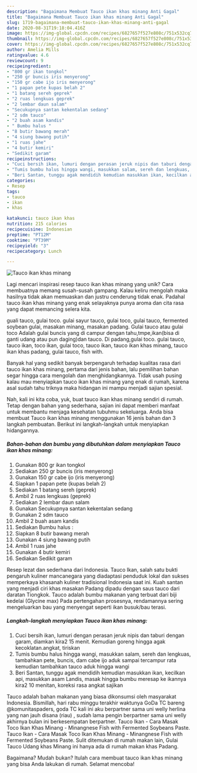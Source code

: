 ```yaml
---
description: "Bagaimana Membuat Tauco ikan khas minang Anti Gagal"
title: "Bagaimana Membuat Tauco ikan khas minang Anti Gagal"
slug: 1719-bagaimana-membuat-tauco-ikan-khas-minang-anti-gagal
date: 2020-08-31T19:18:04.416Z
image: https://img-global.cpcdn.com/recipes/6827657f527e808c/751x532cq70/tauco-ikan-khas-minang-foto-resep-utama.jpg
thumbnail: https://img-global.cpcdn.com/recipes/6827657f527e808c/751x532cq70/tauco-ikan-khas-minang-foto-resep-utama.jpg
cover: https://img-global.cpcdn.com/recipes/6827657f527e808c/751x532cq70/tauco-ikan-khas-minang-foto-resep-utama.jpg
author: Amelia Mills
ratingvalue: 4.6
reviewcount: 9
recipeingredient:
- "800 gr ikan tongkol"
- "250 gr buncis iris menyerong"
- "150 gr cabe ijo iris menyerong"
- "1 papan pete kupas belah 2"
- "1 batang sereh geprek"
- "2 ruas lengkuas geprek"
- "2 lembar daun salam"
- "Secukupnya santan kekentalan sedang"
- "2 sdm tauco"
- "2 buah asam kandis"
- " Bumbu halus "
- "8 butir bawang merah"
- "4 siung bawang putih"
- "1 ruas jahe"
- "4 butir kemiri"
- "Sedikit garam"
recipeinstructions:
- "Cuci bersih ikan, lumuri dengan perasan jeruk nipis dan taburi dengan garam, diamkan kira2 15 menit. Kemudian goreng hingga agak kecoklatan.angkat, tiriskan"
- "Tumis bumbu halus hingga wangi, masukkan salam, sereh dan lengkuas, tambahkan pete, buncis, dam cabe ijo aduk sampai tercampur rata kemudian tambahkan tauco aduk hingga wangi"
- "Beri Santan, tunggu agak mendidih kemudian masukkan ikan, kecilkan api, masukkan asam Landis, masak hingga bumbu meresap ke ikannya kira2 10 menitan, koreksi rasa angkat sajikan"
categories:
- Resep
tags:
- tauco
- ikan
- khas

katakunci: tauco ikan khas 
nutrition: 215 calories
recipecuisine: Indonesian
preptime: "PT12M"
cooktime: "PT39M"
recipeyield: "3"
recipecategory: Lunch

---
```



![Tauco ikan khas minang](https://img-global.cpcdn.com/recipes/6827657f527e808c/751x532cq70/tauco-ikan-khas-minang-foto-resep-utama.jpg)

Lagi mencari inspirasi resep tauco ikan khas minang yang unik? Cara membuatnya memang susah-susah gampang. Kalau keliru mengolah maka hasilnya tidak akan memuaskan dan justru cenderung tidak enak. Padahal tauco ikan khas minang yang enak selayaknya punya aroma dan cita rasa yang dapat memancing selera kita.

guali tauco, gulai toco. gulai sayur tauco, gulai toco, gulai tauco, fermented soybean gulai, masakan minang, masakan padang. Gulai tauco atau gulai toco Adalah gulai buncis yang di campur dengan tahu,tmpe,ikan(bisa di ganti udang atau pun daging)dan tauco. Di padang,gulai toco. gulai tauco, tauco ikan, toco ikan, gulai toco, tauco ikan, tauco ikan khas minang, tauco ikan khas padang, gulai tauco, fish with.

Banyak hal yang sedikit banyak berpengaruh terhadap kualitas rasa dari tauco ikan khas minang, pertama dari jenis bahan, lalu pemilihan bahan segar hingga cara mengolah dan menghidangkannya. Tidak usah pusing kalau mau menyiapkan tauco ikan khas minang yang enak di rumah, karena asal sudah tahu triknya maka hidangan ini mampu menjadi sajian spesial.


Nah, kali ini kita coba, yuk, buat tauco ikan khas minang sendiri di rumah. Tetap dengan bahan yang sederhana, sajian ini dapat memberi manfaat untuk membantu menjaga kesehatan tubuhmu sekeluarga. Anda bisa membuat Tauco ikan khas minang menggunakan 16 jenis bahan dan 3 langkah pembuatan. Berikut ini langkah-langkah untuk menyiapkan hidangannya.

<!--inarticleads1-->

##### Bahan-bahan dan bumbu yang dibutuhkan dalam menyiapkan Tauco ikan khas minang:

1. Gunakan 800 gr ikan tongkol
1. Sediakan 250 gr buncis (iris menyerong)
1. Gunakan 150 gr cabe ijo (iris menyerong)
1. Siapkan 1 papan pete (kupas belah 2)
1. Sediakan 1 batang sereh (geprek)
1. Ambil 2 ruas lengkuas (geprek)
1. Sediakan 2 lembar daun salam
1. Gunakan Secukupnya santan kekentalan sedang
1. Gunakan 2 sdm tauco
1. Ambil 2 buah asam kandis
1. Sediakan  Bumbu halus :
1. Siapkan 8 butir bawang merah
1. Gunakan 4 siung bawang putih
1. Ambil 1 ruas jahe
1. Gunakan 4 butir kemiri
1. Sediakan Sedikit garam


Resep lezat dan sederhana dari Indonesia. Tauco Ikan, salah satu bukti pengaruh kuliner mancanegara yang diadaptasi penduduk lokal dan sukses memperkaya khasanah kuliner tradisional Indonesia saat ini. Kuah santan yang menjadi ciri khas masakan Padang dipadu dengan saus tauco dari daratan Tiongkok. Tauco adalah bumbu makanan yang terbuat dari biji kedelai (Glycine max) Pada pertengahan prosesnya, rendamannya sering mengeluarkan bau yang menyengat seperti ikan busuk/bau terasi. 

<!--inarticleads2-->

##### Langkah-langkah menyiapkan Tauco ikan khas minang:

1. Cuci bersih ikan, lumuri dengan perasan jeruk nipis dan taburi dengan garam, diamkan kira2 15 menit. Kemudian goreng hingga agak kecoklatan.angkat, tiriskan
1. Tumis bumbu halus hingga wangi, masukkan salam, sereh dan lengkuas, tambahkan pete, buncis, dam cabe ijo aduk sampai tercampur rata kemudian tambahkan tauco aduk hingga wangi
1. Beri Santan, tunggu agak mendidih kemudian masukkan ikan, kecilkan api, masukkan asam Landis, masak hingga bumbu meresap ke ikannya kira2 10 menitan, koreksi rasa angkat sajikan


Tauco adalah bahan makanan yang biasa dikonsumsi oleh masyarakat Indonesia. Bismillah, hari rabu minggu terakhir waktunya GoDa TC bareng @komunitaspaders, goda TC kali ini aku berpartner sama uni welly herlina yang nan jauh disana (riau) , sudah lama pengin berpartner sama uni welly akhirnya bulan ini berkesempatan berpartner. Tauco Ikan - Cara Masak Toco Ikan Khas Minang - Minangnese Fish with Fermented Soybeans Paste. Tauco Ikan - Cara Masak Toco Ikan Khas Minang - Minangnese Fish with Fermented Soybeans Paste. Sulit ditemukan di rumah makan lain, Gulai Tauco Udang khas Minang ini hanya ada di rumah makan khas Padang. 

Bagaimana? Mudah bukan? Itulah cara membuat tauco ikan khas minang yang bisa Anda lakukan di rumah. Selamat mencoba!
